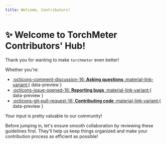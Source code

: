 ```yaml
---
title: Welcome, Contributors!
---
```


# ✨ Welcome to TorchMeter Contributors' Hub!

Thank you for wanting to make `torchmeter` even better!

Whether you're:

- [:octicons-comment-discussion-16: **Asking questions** :material-link-variant:](discussions.md){ data-preview }
- [:octicons-issue-opened-16: **Reporting bugs** :material-link-variant:](issues.md){ data-preview }
- [:octicons-git-pull-request-16: **Contributing code** :material-link-variant:](prs.md){ data-preview }

Your input is pretty valuable to our community! 

Before jumping in, let's ensure smooth collaboration by reviewing these guidelines first.  They'll help us keep things organized and make your contribution process as efficient as possible! 